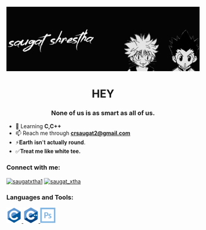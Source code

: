 
![MasterHead](https://github.com/SaugatSthaa/SaugatSthaa/blob/main/1.jpg)
<h1 align="center">HEY</h1>
<h3 align="center">None of us is as smart as all of us.</h3>

- 📖 Learning **C,C++**
- 📫 Reach me through **crsaugat2@gmail.com**
- ⚡𝐄𝐚𝐫𝐭𝐡 𝐢𝐬𝐧'𝐭 𝐚𝐜𝐭𝐮𝐚𝐥𝐥𝐲 𝐫𝐨𝐮𝐧𝐝.
- ✅**Treat me like white tee.**


<h3 align="left">Connect with me:</h3>
<p align="left">
<a href="https://twitter.com/saugatxtha1" target="blank"><img align="center" src="https://raw.githubusercontent.com/rahuldkjain/github-profile-readme-generator/master/src/images/icons/Social/twitter.svg" alt="saugatxtha1" height="30" width="40" /></a>
<a href="https://instagram.com/saugat_xtha" target="blank"><img align="center" src="https://raw.githubusercontent.com/rahuldkjain/github-profile-readme-generator/master/src/images/icons/Social/instagram.svg" alt="saugat_xtha" height="30" width="40" /></a>
</p>

<h3 align="left">Languages and Tools:</h3>
<p align="left"> <a href="https://www.cprogramming.com/" target="_blank" rel="noreferrer"> <img src="https://raw.githubusercontent.com/devicons/devicon/master/icons/c/c-original.svg" alt="c" width="40" height="40"/> </a> <a href="https://www.w3schools.com/cpp/" target="_blank" rel="noreferrer"> <img src="https://raw.githubusercontent.com/devicons/devicon/master/icons/cplusplus/cplusplus-original.svg" alt="cplusplus" width="40" height="40"/> </a> <a href="https://www.photoshop.com/en" target="_blank" rel="noreferrer"> <img src="https://raw.githubusercontent.com/devicons/devicon/master/icons/photoshop/photoshop-line.svg" alt="photoshop" width="40" height="40"/> </a> </p>
